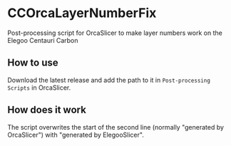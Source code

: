 # CCOrcaLayerNumberFix
Post-processing script for OrcaSlicer to make layer numbers work on the Elegoo Centauri Carbon

## How to use
Download the latest release and add the path to it in `Post-processing Scripts` in OrcaSlicer. 

## How does it work
The script overwrites the start of the second line (normally "generated by OrcaSlicer") with "generated by ElegooSlicer".  

